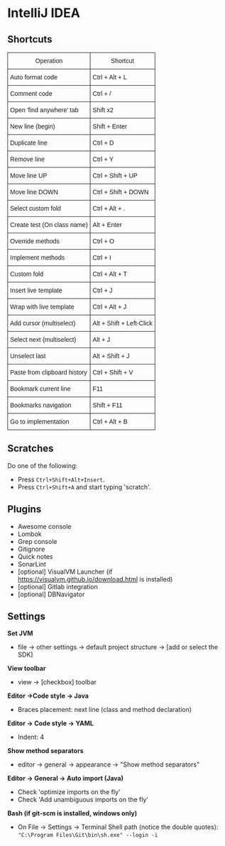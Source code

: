 # IntelliJ IDEA

## Shortcuts

<style type="text/css">
.tg  {border-collapse:collapse;border-spacing:0;}
.tg td{font-family:Arial, sans-serif;font-size:14px;padding:10px 5px;border-style:solid;border-width:1px;overflow:hidden;word-break:normal;}
.tg th{font-family:Arial, sans-serif;font-size:14px;font-weight:normal;padding:10px 5px;border-style:solid;border-width:1px;overflow:hidden;word-break:normal;}
.tg .tg-yw4l{vertical-align:top}
</style>
<table class="tg">
  <tr>
    <th class="tg-yw4l">Operation</th>
    <th class="tg-yw4l">Shortcut</th>
  </tr>
  <tr>
    <td class="tg-yw4l">Auto format code</td>
    <td class="tg-yw4l">Ctrl + Alt + L</td>
  </tr>
  <tr>
    <td class="tg-yw4l">Comment code</td>
    <td class="tg-yw4l">Ctrl + /</td>
  </tr>
  <tr>
    <td class="tg-yw4l">Open 'find anywhere' tab</td>
    <td class="tg-yw4l">Shift x2</td>
  </tr>
  <tr>
    <td class="tg-yw4l">New line (begin)</td>
    <td class="tg-yw4l">Shift + Enter</td>
  </tr>
  <tr>
    <td class="tg-yw4l">Duplicate line</td>
    <td class="tg-yw4l">Ctrl + D</td>
  </tr>
  <tr>
    <td class="tg-yw4l">Remove line</td>
    <td class="tg-yw4l">Ctrl + Y</td>
  </tr>
  <tr>
    <td class="tg-yw4l">Move line UP</td>
    <td class="tg-yw4l">Ctrl + Shift + UP</td>
  </tr>
  <tr>
    <td class="tg-yw4l">Move line DOWN</td>
    <td class="tg-yw4l">Ctrl + Shift + DOWN</td>
  </tr>
  <tr>
    <td class="tg-yw4l">Select custom fold</td>
    <td class="tg-yw4l">Ctrl + Alt + .</td>
  </tr>
  <tr>
    <td class="tg-yw4l">Create test (On class name)</td>
    <td class="tg-yw4l">Alt + Enter</td>
  </tr>
  <tr>
    <td class="tg-yw4l">Override methods</td>
    <td class="tg-yw4l">Ctrl + O</td>
  </tr>
  <tr>
    <td class="tg-yw4l">Implement methods</td>
    <td class="tg-yw4l">Ctrl + I</td>
  </tr>
  <tr>
    <td class="tg-yw4l">Custom fold</td>
    <td class="tg-yw4l">Ctrl + Alt + T</td>
  </tr>
  <tr>
    <td class="tg-yw4l">Insert live template</td>
    <td class="tg-yw4l">Ctrl + J</td>
  </tr>
  <tr>
    <td class="tg-yw4l">Wrap with live template</td>
    <td class="tg-yw4l">Ctrl + Alt + J</td>
  </tr>
  <tr>
    <td class="tg-yw4l">Add cursor (multiselect)</td>
    <td class="tg-yw4l">Alt + Shift + Left-Click</td>
  </tr>
  <tr>
    <td class="tg-yw4l">Select next (multiselect)</td>
    <td class="tg-yw4l">Alt + J</td>
  </tr>
  <tr>
    <td class="tg-yw4l">Unselect last</td>
    <td class="tg-yw4l">Alt + Shift + J</td>
  </tr>
  <tr>
    <td class="tg-yw4l">Paste from clipboard history</td>
    <td class="tg-yw4l">Ctrl + Shift + V</td>
  </tr>
  <tr>
    <td class="tg-yw4l">Bookmark current line</td>
    <td class="tg-yw4l">F11</td>
  </tr>
  <tr>
    <td class="tg-yw4l">Bookmarks navigation</td>
    <td class="tg-yw4l">Shift + F11</td>
  </tr>
  <tr>
    <td class="tg-yw4l">Go to implementation</td>
    <td class="tg-yw4l">Ctrl + Alt + B</td>
  </tr>
</table>

## Scratches

Do one of the following:

* Press `Ctrl+Shift+Alt+Insert`.
* Press `Ctrl+Shift+A` and start typing 'scratch'.

## Plugins

* Awesome console
* Lombok
* Grep console
* Gitignore
* Quick notes
* SonarLint
* [optional] VisualVM Launcher (if https://visualvm.github.io/download.html is installed)
* [optional] Gitlab integration
* [optional] DBNavigator

## Settings

**Set JVM**

* file -> other settings -> default project structure -> [add or select the SDK]

**View toolbar**

* view -> [checkbox] toolbar

**Editor ->Code style -> Java**

* Braces placement: next line (class and method declaration)

**Editor -> Code style -> YAML**

* Indent: 4

**Show method separators**

* editor -> general -> appearance -> "Show method separators"

**Editor -> General -> Auto import (Java)**

* Check 'optimize imports on the fly'
* Check 'Add unambiguous imports on the fly'

**Bash (if git-scm is installed, windows only)**

* On File -> Settings -> Terminal
Shell path (notice the double quotes): `"C:\Program Files\Git\bin\sh.exe" --login -i`